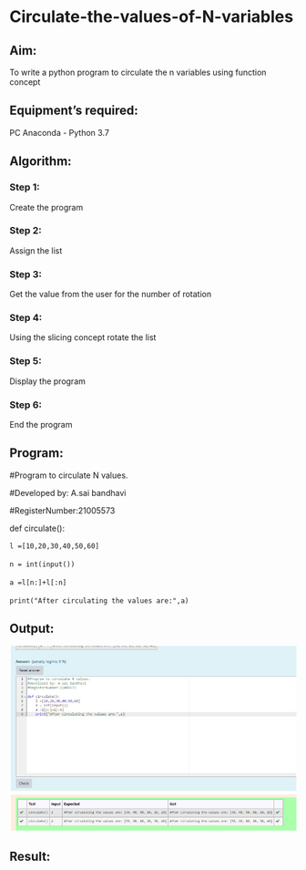 # Circulate-the-values-of-N-variables
## Aim:
To write a python program to circulate the n variables using function concept
## Equipment’s required:
PC
Anaconda - Python 3.7
## Algorithm: 
### Step 1: 
Create the program
### Step 2: 
Assign the list
### Step 3: 

Get the value from the user for the number of rotation
### Step 4: 
Using the slicing concept rotate the list

### Step 5: 
Display the program
### Step 6: 
End the program

## Program:

#Program to circulate N values.

#Developed by: A.sai bandhavi

#RegisterNumber:21005573

def circulate():

    l =[10,20,30,40,50,60]

    n = int(input())

    a =l[n:]+l[:n]

    print("After circulating the values are:",a)

## Output:
![output](https://github.com/Saibandhavi75/Circulate-the-values-of-N-variables/blob/main/circulating%20values.png?raw=true)
## Result:
